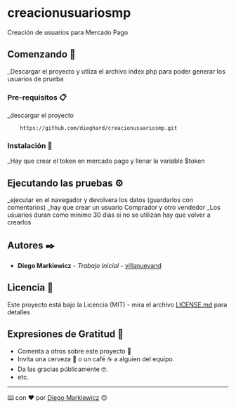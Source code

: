 # creacionusuariosmp

Creación de usuarios para Mercado Pago

## Comenzando 🚀

_Descargar el proyecto y utliza el archivo index.php para poder generar los usuarios de prueba



### Pre-requisitos 📋

_descargar el proyecto

```
    https://github.com/dieghard/creacionusuariosmp.git
```

### Instalación 🔧

_Hay que crear el token en mercado pago y llenar la variable $token

## Ejecutando las pruebas ⚙️

_ejecutar en el navegador y devolvera los datos (guardarlos con comentarios)
_hay que crear un usuario Comprador y otro vendedor
_Los usuarios duran como minimo 30 dias si no se utilizan hay que volver a crearlos
## Autores ✒️


* **Diego Markiewicz** - *Trabajo Inicial* - [villanuevand](https://github.com/dieghard)
## Licencia 📄

Este proyecto está bajo la Licencia (MIT) - mira el archivo [LICENSE.md](LICENSE.md) para detalles

## Expresiones de Gratitud 🎁
* Comenta a otros sobre este proyecto 📢
* Invita una cerveza 🍺 o un café ☕ a alguien del equipo.
* Da las gracias públicamente 🤓.
* etc.
---
⌨️ con ❤️ por [Diego Markiewicz](https://github.com/dieghard) 😊